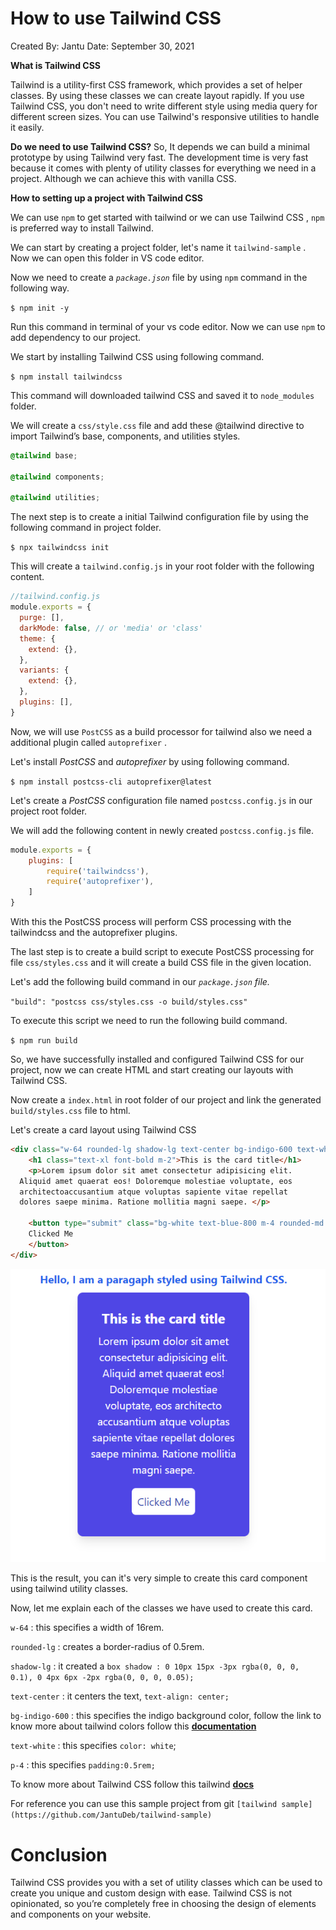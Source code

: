 # How to use Tailwind CSS

Created By: Jantu
Date: September 30, 2021

**What is Tailwind CSS**

Tailwind is a utility-first CSS framework, which provides a set of helper classes. By using these classes we can create layout rapidly. If you use Tailwind CSS, you don't need to write different style using media query for different screen sizes. You can use Tailwind's responsive utilities to handle it easily.

**Do we need to use Tailwind CSS?**
So,  It depends we can build a minimal prototype by using Tailwind very fast. The development time is very fast because it comes with plenty of utility classes for everything we need in a project. Although we can achieve this with vanilla CSS.

**How to setting up a project with Tailwind  CSS**

We can use `npm` to  get started with tailwind  or we can use Tailwind CSS , `npm` is preferred way to install Tailwind. 

We can start by creating a project folder, let's name it  `tailwind-sample` . Now we can open this folder in VS code editor.

Now we need to create a *`package.json`* file by using `npm` command in the following way.

 `$ npm init -y` 

Run this command in terminal of your vs code editor. Now we can use `npm` to add dependency to our project.

We start by installing Tailwind CSS using following command.

`$ npm install tailwindcss`

This command will downloaded tailwind CSS and saved it to `node_modules` folder.

We will create a `css/style.css` file and add these @tailwind directive  to import Tailwind’s base, components, and utilities styles.

```css
@tailwind base;

@tailwind components;

@tailwind utilities;
```

The next step is to create a initial Tailwind configuration file by using the following command in project folder.

`$ npx tailwindcss init`

This will create a `tailwind.config.js` in your root folder with the following content.

```jsx
//tailwind.config.js
module.exports = {
  purge: [],
  darkMode: false, // or 'media' or 'class'
  theme: {
    extend: {},
  },
  variants: {
    extend: {},
  },
  plugins: [],
}
```

Now, we will use `PostCSS` as a build processor for tailwind also we need a additional plugin called `autoprefixer` .

Let's install *PostCSS* and *autoprefixer*  by using following command.

`$ npm install postcss-cli autoprefixer@latest`

Let's create a *PostCSS* configuration file named `postcss.config.js` in our project root folder.

We will add the following content in newly created `postcss.config.js` file.

```jsx
module.exports = {
    plugins: [
        require('tailwindcss'),
        require('autoprefixer'),
    ]
}
```

With this the PostCSS process will perform CSS processing with the tailwindcss and the autoprefixer plugins.

The last step is to create a build script to execute  PostCSS processing for file `css/styles.css`  and it will create a build CSS file in the given location. 

Let's add the following build command  in our  *`package.json` file.*

`"build": "postcss css/styles.css -o build/styles.css"`

To execute this script we need to run the following build command.

`$ npm run build`

So, we have successfully installed and configured Tailwind CSS for our project,  now we can create HTML and start creating our layouts with Tailwind CSS.

Now create a `index.html` in root folder of our project and link the generated `build/styles.css` file to html.

Let's create a card layout using Tailwind CSS

```html
<div class="w-64 rounded-lg shadow-lg text-center bg-indigo-600 text-white p-4">
	<h1 class="text-xl font-bold m-2">This is the card title</h1>
	<p>Lorem ipsum dolor sit amet consectetur adipisicing elit.
  Aliquid amet quaerat eos! Doloremque molestiae voluptate, eos 
  architectoaccusantium atque voluptas sapiente vitae repellat 
  dolores saepe minima. Ratione mollitia magni saepe. </p>

	<button type="submit" class="bg-white text-blue-800 m-4 rounded-md p-2 hover:text-blue-700 hover:bg-gray-200">
	Clicked Me
	</button>
</div>
```

![Untitled](How%20to%20use%20Tailwind%20CSS%202de05ce0118740ccb5858ae9a47e0c21/Untitled.png)

This is the result, you can it's very simple to create this card component using tailwind utility classes.

Now, let me explain each of the classes we have used to create this card.

`w-64`  : this specifies a width of 16rem.

`rounded-lg` : creates a border-radius of 0.5rem.

`shadow-lg` : it created a `box shadow : 0 10px 15px -3px rgba(0, 0, 0, 0.1), 0 4px 6px -2px rgba(0, 0, 0, 0.05);`

`text-center` : it centers the text, `text-align: center;`

`bg-indigo-600` : this specifies the indigo background color, follow the link to know more about tailwind colors  follow this [**documentation**](https://tailwindcss.com/docs/customizing-colors) 

`text-white` : this specifies `color: white`;

 `p-4` : this specifies `padding:0.5rem;`

To know more about Tailwind CSS follow this tailwind **[docs](https://tailwindcss.com/docs)** 

For reference you can use this sample project from git `[tailwind sample](https://github.com/JantuDeb/tailwind-sample)`

# Conclusion

Tailwind CSS provides you with a set of utility classes which can be used to create you unique and custom design with ease. Tailwind CSS is not opinionated, so you’re completely free in choosing the design of elements and components on your website.
